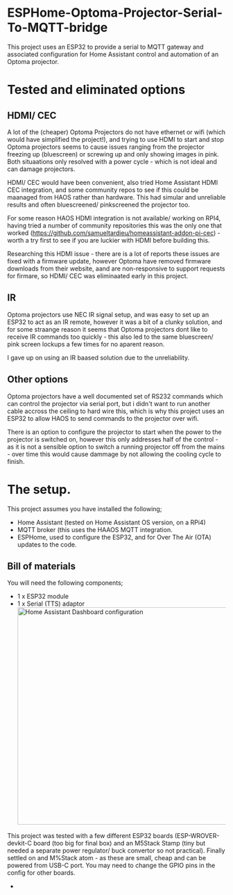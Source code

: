 # ESPHome-Optoma-Projector-Serial-To-MQTT-bridge

This project uses an ESP32 to provide a serial to MQTT gateway and associated configuration for Home Assistant control and automation of an Optoma projector.

# Tested and eliminated options

## HDMI/ CEC

A lot of the (cheaper) Optoma Projectors do not have ethernet or wifi (which would have simplified the project!), and trying to use HDMI to start and stop Optoma projectors seems to cause issues ranging from the projector freezing up (bluescreen) or screwing up and only showing images in pink. Both situaations only resolved with a power cycle - which is not ideal and can damage projectors.

HDMI/ CEC would have been convenient, also tried Home Assistant HDMI CEC integration, and some community repos to see if this could be maanaged from HAOS rather than hardware. This had simular and unreliable results and often bluescreened/ pinkscreened the projector too.

For some reason HAOS HDMI integration is not available/ working on RPI4, having tried a number of community repositories this was the only one that worked (https://github.com/samueltardieu/homeassistant-addon-pi-cec) - worth a try first to see if you are luckier with HDMI before building this.

Researching this HDMI issue - there are is a lot of reports these issues are fixed with a firmware update, however Optoma have removed firmware downloads from their website, aand are non-responsive to support requests for firmare, so HDMI/ CEC was eliminaated early in this project.

## IR

Optoma projectors use NEC IR signal setup, and was easy to set up an ESP32 to act as an IR remote, however it was a bit of a clunky solution, and for some straange reason it seems that Optoma projectors dont like to receive IR commands too quickly - this also led to the same bluescreen/ pink screen lockups a few times for no aparent reason.

I gave up on using an IR baased solution due to the unreliability.

## Other options

Optoma projectors have a well documented set of RS232 commands which can control the projector via serial port, but i didn't want to run another cable accross the ceiling to hard wire this, which is why this project uses an ESP32 to allow HAOS to send commands to the projector over wifi.

There is an option to configure the projector to start when the power to the projector is switched on, however this only addresses half of the control - as it is not a sensible option to switch a running projector off from the mains - over time this would cause dammage by not allowing the cooling cycle to finish.

# The setup.

This project assumes you have installed the following;

- Home Assistant (tested on Home Assistant OS version, on a RPi4)
- MQTT broker (this uses the HAAOS MQTT integration.
- ESPHome, used to configure the ESP32, and for Over The Air (OTA) updates to the code.

## Bill of materials

You will need the following components;

- 1 x ESP32 module 
- 1 x Serial (TTS) adaptor
<img
  src="https://github.com/rasclatt-dot-com/ESPHome-Optoma-Projector-Serial-To-MQTT-bridge/blob/64fcbee1bf13f65bc1f440fe4badb03ae9294f43/assets/Max232%20RS232%20TTL%20MAX232.png"
  alt="Home Assistant Dashboard configuration"
  title="Home Assistant Dashboard configuration"
  style="display: inline-block; margin: 0 auto; width: 500px">

This project was tested with a few different ESP32 boards  (ESP-WROVER-devkit-C board (too big for final box) and an M5Stack Stamp (tiny but needed a separate power regulator/ buck convertor so not practical). Finally settled on and M%Stack atom - as these are small, cheap and can be powered from USB-C port. You may need to change the GPIO pins in the config for other boards.

- 

